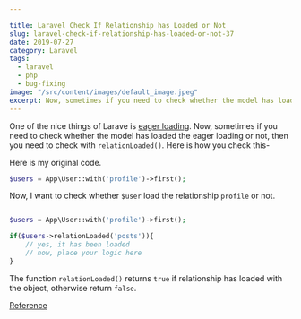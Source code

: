 ```yaml
---

title: Laravel Check If Relationship has Loaded or Not
slug: laravel-check-if-relationship-has-loaded-or-not-37
date: 2019-07-27
category: Laravel
tags:
  - laravel
  - php
  - bug-fixing
image: "/src/content/images/default_image.jpeg"
excerpt: Now, sometimes if you need to check whether the model has loaded the eager loading or not, then you need to check with `relationLoaded()`. Here is how you check this-
---
```


One of the nice things of Larave is [eager loading](https://laravel.com/docs/5.8/eloquent-relationships#eager-loading). Now, sometimes if you need to check whether the model has loaded the eager loading or not, then you need to check with `relationLoaded()`. Here is how you check this-

Here is my original code.
```php
$users = App\User::with('profile')->first();
```

Now, I want to check whether `$user` load the relationship `profile` or not.

```php

$users = App\User::with('profile')->first();

if($users->relationLoaded('posts')){
	// yes, it has been loaded
	// now, place your logic here
}

```

The function `relationLoaded()` returns `true` if relationship has loaded with the object, otherwise return `false`.

[Reference](https://laravel.com/api/5.8/Illuminate/Database/Eloquent/Concerns/HasRelationships.html#method_relationLoaded )